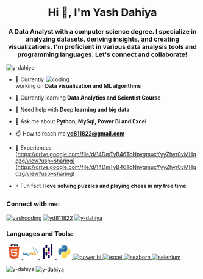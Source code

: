 <h1 align="center">Hi 👋, I'm Yash Dahiya</h1>
<h3 align="center">A Data Analyst with a computer science degree. I specialize in analyzing datasets, deriving insights, and creating visualizations. I'm proficient in various data analysis tools and programming languages. Let's connect and collaborate!</h3>

<p align="left"> <img src="https://komarev.com/ghpvc/?username=y-dahiya&label=Profile%20views&color=0e75b6&style=flat" alt="y-dahiya" /> </p>

<img align="right" alt="coding" width="400" src="https://miro.medium.com/v2/resize:fit:1400/0*tD5kEC2JYcKHH0zO.gif">

- 🔭 Currently working on **Data visualization and ML algorithms**

- 🌱 Currently learning **Data Analytics and Scientist Course**

- 🤝 Need help with **Deep learning and big data**

- 💬 Ask me about **Python, MySql, Power Bi and Excel**

- 📫 How to reach me **yd811822@gmail.com**

- 📄 Experiences [https://drive.google.com/file/d/14DmTyB46ToNnvgmuxYyyZhyr0vMHqqzg/view?usp=sharing](https://drive.google.com/file/d/14DmTyB46ToNnvgmuxYyyZhyr0vMHqqzg/view?usp=sharing)

- ⚡ Fun fact **I love solving puzzles and playing chess in my free time**

<h3 align="left">Connect with me:</h3>
<p align="left">
<a href="https://linkedin.com/in/yashcoding" target="blank"><img align="center" src="https://raw.githubusercontent.com/rahuldkjain/github-profile-readme-generator/master/src/images/icons/Social/linked-in-alt.svg" alt="yashcoding" height="30" width="40" /></a>
<a href="https://www.hackerrank.com/yd811822" target="blank"><img align="center" src="https://raw.githubusercontent.com/rahuldkjain/github-profile-readme-generator/master/src/images/icons/Social/hackerrank.svg" alt="yd811822" height="30" width="40" /></a>
<a href="https://www.leetcode.com/y-dahiya" target="blank"><img align="center" src="https://raw.githubusercontent.com/rahuldkjain/github-profile-readme-generator/master/src/images/icons/Social/leet-code.svg" alt="y-dahiya" height="30" width="40" /></a>
</p>

<h3 align="left">Languages and Tools:</h3>
<p align="left"> 
  <a href="https://www.w3.org/html/" target="_blank" rel="noreferrer"> <img src="https://raw.githubusercontent.com/devicons/devicon/master/icons/html5/html5-original-wordmark.svg" alt="html5" width="40" height="40"/> </a> 
  <a href="https://www.mysql.com/" target="_blank" rel="noreferrer"> <img src="https://raw.githubusercontent.com/devicons/devicon/master/icons/mysql/mysql-original-wordmark.svg" alt="mysql" width="40" height="40"/> </a> 
  <a href="https://pandas.pydata.org/" target="_blank" rel="noreferrer"> <img src="https://raw.githubusercontent.com/devicons/devicon/2ae2a900d2f041da66e950e4d48052658d850630/icons/pandas/pandas-original.svg" alt="pandas" width="40" height="40"/> </a> 
  <a href="https://www.python.org" target="_blank" rel="noreferrer"> <img src="https://raw.githubusercontent.com/devicons/devicon/master/icons/python/python-original.svg" alt="python" width="40" height="40"/> </a> 
  <a href="https://www.microsoft.com/en-us/power-platform/products/power-bi" target="_blank" rel="noreferrer"> <img src="https://upload.wikimedia.org/wikipedia/commons/thumb/c/cf/New_Power_BI_Logo.svg/1200px-New_Power_BI_Logo.svg.png" alt="power bi" width="40" height="40"/> </a>
  <a href="https://www.microsoft.com/en-in/microsoft-365/excel" target="_blank" rel="noreferrer"> <img src="https://encrypted-tbn0.gstatic.com/images?q=tbn:ANd9GcTroU91FLk1e5CTmveZCstER9A-qLpJGNtZvA&s" alt="excel" width="40" height="40"/> </a>
    <a href="https://seaborn.pydata.org/" target="_blank" rel="noreferrer"> 
    <img src="https://seaborn.pydata.org/_static/logo-wide-lightbg.svg" alt="seaborn" width="40" height="40"/> 
  </a>
  <a href="https://www.selenium.dev/" target="_blank" rel="noreferrer"> 
    <img src="https://www.selenium.dev/images/selenium_logo_square_green.png" alt="selenium" width="40" height="40"/> 
  </a>
</p>

<p><img align="left" src="https://github-readme-stats.vercel.app/api/top-langs?username=y-dahiya&show_icons=true&locale=en&layout=compact" alt="y-dahiya" /></p>

<p>&nbsp;<img align="center" src="https://github-readme-stats.vercel.app/api?username=y-dahiya&show_icons=true&locale=en" alt="y-dahiya" /></p>
